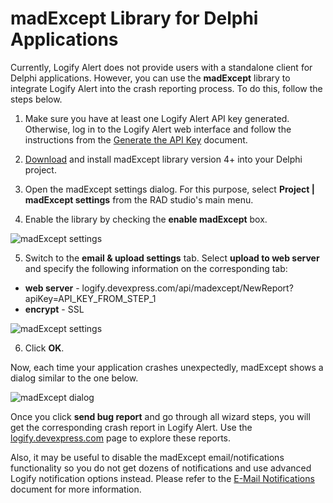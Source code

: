 # madExcept Library for Delphi Applications

Currently, Logify Alert does not provide users with a standalone client for Delphi applications. However, you can use the **madExcept** library to integrate Logify Alert into the crash reporting process. To do this, follow the steps below.

1. Make sure you have at least one Logify Alert API key generated. Otherwise, log in to the Logify Alert web interface and follow the instructions from the [Generate the API Key](https://logify.devexpress.com/Alert/Documentation/BasicSetup/Delphi) document.

2. [Download](http://madshi.net/) and install madExcept library version 4+ into your Delphi project.

3. Open the madExcept settings dialog. For this purpose, select **Project | madExcept settings** from the RAD studio's main menu.

4. Enable the library by checking the **enable madExcept** box.

  ![madExcept settings](https://logify.devexpress.com/Content/documentation/madExOptions1.png)

5. Switch to the **email & upload settings** tab. Select **upload to web server** and specify the following information on the corresponding tab:
  * **web server** - logify.devexpress.com/api/madexcept/NewReport?apiKey=API_KEY_FROM_STEP_1
  * **encrypt** - SSL

  ![madExcept settings](https://logify.devexpress.com/Content/documentation/madExOptions2.png)
  
  6. Click **OK**.

Now, each time your application crashes unexpectedly, madExcept shows a dialog similar to the one below.

![madExcept dialog](https://logify.devexpress.com/Content/documentation/madExSendBug.png)

Once you click **send bug report** and go through all wizard steps, you will get the corresponding crash report in Logify Alert. Use the [logify.devexpress.com](logify.devexpress.com) page to explore these reports.

Also, it may be useful to disable the madExcept email/notifications functionality so you do not get dozens of notifications and use advanced Logify notification options instead. Please refer to the [E-Mail Notifications](https://logify.devexpress.com/Alert/Documentation/Notifications/EMail) document for more information.
